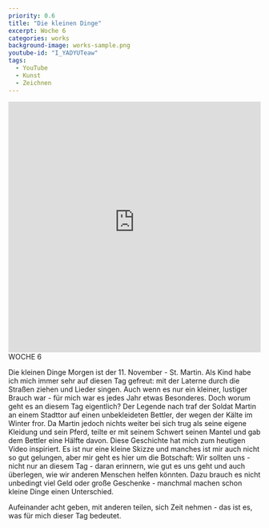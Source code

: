```yaml
---
priority: 0.6
title: "Die kleinen Dinge"
excerpt: Woche 6
categories: works
background-image: works-sample.png
youtube-id: "I_YADYUTeaw"
tags:
  - YouTube
  - Kunst
  - Zeichnen
---
```

<span class="image featured"></span>
<iframe width="100%" height="500px" src="https://www.youtube-nocookie.com/embed/I_YADYUTeaw" frameborder="0" allow="autoplay; encrypted-media" allowfullscreen></iframe>
WOCHE 6

Die kleinen Dinge
Morgen ist der 11. November - St. Martin.
Als Kind habe ich mich immer sehr auf diesen Tag gefreut: mit der Laterne durch die Straßen ziehen und Lieder singen. Auch wenn es nur ein kleiner, lustiger Brauch war - für mich war es jedes Jahr etwas Besonderes.
Doch worum geht es an diesem Tag eigentlich?
Der Legende nach traf der Soldat Martin an einem Stadttor auf einen unbekleideten Bettler, der wegen der Kälte im Winter fror. Da Martin jedoch nichts weiter bei sich trug als seine eigene Kleidung und sein Pferd, teilte er mit seinem Schwert seinen Mantel und gab dem Bettler eine Hälfte davon.
Diese Geschichte hat mich zum heutigen Video inspiriert. Es ist nur eine kleine Skizze und manches ist mir auch nicht so gut gelungen, aber mir geht es hier um die Botschaft: Wir sollten uns - nicht nur an diesem Tag - daran erinnern, wie gut es uns geht und auch überlegen, wie wir anderen Menschen helfen könnten. Dazu brauch es nicht unbedingt viel Geld oder große Geschenke - manchmal machen schon kleine Dinge einen Unterschied.

Aufeinander acht geben, mit anderen teilen, sich Zeit nehmen - das ist es, was für mich dieser Tag bedeutet.
